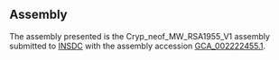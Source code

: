 

Assembly
--------

The assembly presented is the Cryp\_neof\_MW\_RSA1955\_V1 assembly
submitted to [INSDC](http://www.insdc.org) with the assembly accession
[GCA\_002222455.1](http://www.ebi.ac.uk/ena/data/view/GCA_002222455.1).
